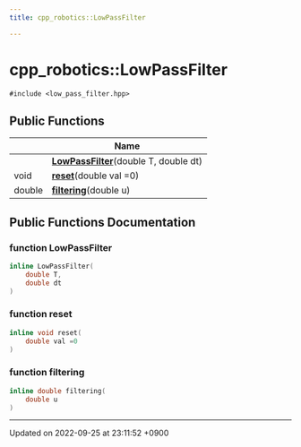 ```yaml
---
title: cpp_robotics::LowPassFilter

---
```


# cpp_robotics::LowPassFilter






`#include <low_pass_filter.hpp>`

## Public Functions

|                | Name           |
| -------------- | -------------- |
| | **[LowPassFilter](/cpp_robotics_core/doxybook/Classes/classcpp__robotics_1_1LowPassFilter/#function-lowpassfilter)**(double T, double dt) |
| void | **[reset](/cpp_robotics_core/doxybook/Classes/classcpp__robotics_1_1LowPassFilter/#function-reset)**(double val =0) |
| double | **[filtering](/cpp_robotics_core/doxybook/Classes/classcpp__robotics_1_1LowPassFilter/#function-filtering)**(double u) |

## Public Functions Documentation

### function LowPassFilter

```cpp
inline LowPassFilter(
    double T,
    double dt
)
```


### function reset

```cpp
inline void reset(
    double val =0
)
```


### function filtering

```cpp
inline double filtering(
    double u
)
```


-------------------------------

Updated on 2022-09-25 at 23:11:52 +0900